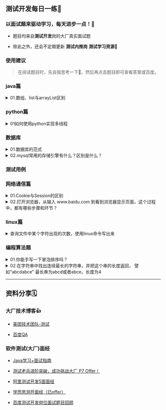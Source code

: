 ## 测试开发每日一练📆

### 以面试题来驱动学习，每天进步一点！🎉

- 题目均来自**测试开发**岗的大厂真实面试题

- 除此之外，还会不定期更新 **测试内推岗** **测试学习资源**🍻
### 使用建议
> 在阅读题目时，先自我思考一下🤔。然后再点击题目即可查看答案或百度。
### java篇
<details>
<summary>01.数组、list与arrayList区别</summary>

1. 数组与ArrayList区别
    - 数组是在内存空间中申请一段连续的内存地址，所以数组的查询速度很快是常量
    - ArrayList的大小是按照其中存储的数据来动态扩充与收缩的。所以，我们在声明ArrayList对象时并不需要指定它的长度

2. List与ArrayList区别
    -  List类是ArrayList类的**泛型等效类**
        - 由于ArrayList可以插入不同类型的数据，因为ArrayList都把他们当作了object来处理。
            - 在我们使用ArrayList中的数据来处理问题的时候，很可能会报类型不匹配的错误，也就是说**ArrayList不是类型安全**
            - 并且这里涉及了装箱和拆箱导致**ArrayList处理性能低**
                - 装箱：将值类型的数据打包到引用类型的实例中
                - 拆箱：从引用数据中提取值类型
        - List继承了Arraylist，在定义时需要加上特定的类型，这样就不会引起强制转换，类型检测也交给编译器进行检测

</details>

### python篇
<details>
<summary>01如何使用python实现多线程</summary>

> 通过python提供的threading模块

```python
import time, threading

# 新线程执行的代码:
def loop():
    print('thread %s is running...' % threading.current_thread().name)
    n = 0
    while n < 5:
        n = n + 1
        print('thread %s >>> %s' % (threading.current_thread().name, n))
        time.sleep(1)
    print('thread %s ended.' % threading.current_thread().name)

print('thread %s is running...' % threading.current_thread().name)
t = threading.Thread(target=loop, name='LoopThread')
t.start()
t.join()
print('thread %s ended.' % threading.current_thread().name)
```

</details>

### 数据库
<details>
<summary>01.数据库的范式</summary>

1. 第一范式NF：
    - 数据库表中的字段都是单一属性的，不可再分。简单的说，每一个属性都是原子项，不可分割
2. 第二范式2NF
    - 数据库表中不存在非关键字段对任一候选关键字段的部分函数依赖，即符合第二范式
3. 第三范式3NF   
    - 数据表中如果不存在非关键字段对任一候选关键字段的传递函数依赖则符合3NF
- [参考文章](https://blog.csdn.net/h330531987/article/details/71194540)
</details>

<details>
<summary>02.mysql常用的存储引擎有什么？区别是什么？</summary>

1. 常用的存储引擎是：InnoDB，MyISAM

2. 区别在于：
    - InnoDB支持事务，而MyISAM不支持事务
    - InnoDB支持行级锁，而MyISAM支持表级锁
    - InnoDB支持MVC, 而MyISAM不支持
    - InnoDB支持外键，而MyISAM不支持
    - InnoDB不支持全文索引，而MyISAM支持。
</details>

### 测试用例



### 网络通信篇
<details>
<summary>01.Cookie与Session的区别</summary>

> HTTP是无状态协议，它不对之前发生过的请求和响应的状态进行管理。也就是说，无法根据之前的状态进行本次的请求处理。HTTP/1.1虽然是无状态协议，但为了实现期望的保持状态功能，于是引入了Cookie技术。
- 隐私策略与安全策略不同
    - Cookie:存储在客户端(浏览器)，能被用户看见或使用。可能会被用于xss(跨站脚本攻击)
    - Session:存储服务端，相对更加安全
- 有效期不同
    - Cookie:通过Expires字段来设置过期时间
    - Session:关闭浏览器后，服务器存储的Session就会失效，为了保障浏览器内存不溢出
- 服务器压力不通
    - Cookie:存储在客户端，不占用服务端资源。但每次请求都会带上Cookie，对带宽造成一定浪费
    - Session:存储在服务端，每个用户都会产生一个Session。假如并发访问的用户十分多，会产生十分多的Session，耗费大量的内存。
</details>

<details>

<summary>02.打开浏览器，从输入 www.baidu.com 到看到浏览器显示页面，这个过程中，都有哪些步骤和环节？</summary>


1. DNS域名解析
2. TCP三次握手
3. 发生http请求
4. 接受http响应
5. 浏览器解析响应文件(js,css,html)

[参考文章](https://segmentfault.com/a/1190000006879700)

</details>

### linux篇
<details>
<summary>查询文件中某个字符出现的次数，使用linux命令写出来</summary>

1. 底线命令模式
    - :%s/str//ng      

2. 文本查找模式
    - grep -o str filename | wc -l

</details>

### 编程算法题

<details>
<summary>01.你能手写一下冒泡排序吗？</summary>

```python
def bubble_sort(list):
    for i in range(0,len(list)-1):
        for j in range(i+1,len(list)):
            if list[i]>list[j]:
                list[j],list[i] = list[i],list[j]
    return list  
```
</details>
<details>
<summary>02.在字符串中找出连续最长的字符串，并把这个串的长度返回，
    譬如“abcdabce" 最长串为abcd或者abce，长度为4</summary>

```python

```


</details>



--- 
## 资料分享🗓

### 大厂技术博客👍

- [美团技术团队-测试](https://tech.meituan.com/tags/%E6%B5%8B%E8%AF%95.html)

- [百度QA](http://qa.baidu.com/)


### 软件测试(大厂)面经
- [Java学习+面试指南](https://github.com/Snailclimb/JavaGuide)
- [ 测试老兵进阶突破，成功挑战大厂 P7 Offer！](https://mp.weixin.qq.com/s?__biz=MzU3NDM4ODEzMg==&mid=2247486213&idx=1&sn=154bc75fa8e891795a7cc2aa2b665ac3&chksm=fd3269ceca45e0d800bd2e938271f178d7362cc49113380abbf191aed81787403a72f91073a2&mpshare=1&scene=24&srcid=0519hctPH6WJUTT6G6iAldDS&sharer_sharetime=1589878431661&sharer_shareid=9ce364c7bb4eb26eb95b7a9f0a6f961a&key=6f25b447608369f09c0ffbc4f1f54accd3ed17d0e7c3a64397d1cc5752f2db2924b918f41aba470d2e89039532a18d5339bb48baf15e9be8eef0e299d96390c3dcfccababff389efe521b02b1ffcdf31&ascene=14&uin=MjEwOTkwMjM1&devicetype=Windows+7+x64&version=62090070&lang=zh_CN&exportkey=A01YqOCeg%2BXyEnOtQobQRzU%3D&pass_ticket=E%2BuXnmfm0gMw%2BzqmBUSwSq7NQqA825McIyEf%2BVDbD4M%3D)

- [阿里测试开发5面面经](https://www.nowcoder.com/discuss/91278?type=2&order=3&pos=7&page=1)

- [学而思测开面经（已offer）](https://www.nowcoder.com/discuss/429289)

- [百度测试开发岗位面试题目回顾](https://juejin.im/post/5e57305fe51d4526f65cc62e)
